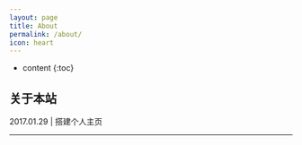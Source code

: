 ```yaml
---
layout: page
title: About
permalink: /about/
icon: heart
---
```


* content
{:toc}

## 关于本站



2017.01.29 | 搭建个人主页



---





